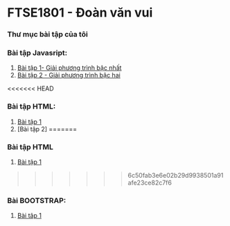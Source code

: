 # FTSE1801 - Đoàn văn vui
### Thư mục bài tập của tôi

### Bài tập Javasript:
1. [Bài tập 1- Giải phương trình bậc nhất](https://github.com/FASTTRACKSE/FTSE1801.LP2/blob/master/vuiPro/baitapgiaiptbacnhat/baitapjavacripptbacnhat.html)
2. [Bài tập 2 - Giải phương trình bậc hai](https://github.com/FASTTRACKSE/FTSE1801.LP2/blob/master/vuiPro/baitapgiaiptbac2/baitapjavacripptbachai.html)

<<<<<<< HEAD
### Bài tập HTML:
1. [Bài tập 1](https://github.com/FASTTRACKSE/FTSE1801.LP2/blob/master/vuiPro/htm7/btnha1.html)
2. [Bài tập 2]
=======
### Bài tập HTML
1. [Bài tập 1](https://github.com/FASTTRACKSE/FTSE1801.LP2/blob/master/vuiPro/htm7/btnha1.html)
>>>>>>> 6c50fab3e6e02b29d9938501a91afe23ce82c7f6

### Bài BOOTSTRAP:
1. [Bài tâp 1](https://github.com/FASTTRACKSE/FTSE1801.LP2/blob/master/vuiPro/BT%20BOOTSTRAP/baitapLEARNING%20HTML5.html)
